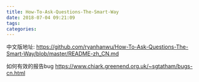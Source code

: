 ```yaml
---
title: How-To-Ask-Questions-The-Smart-Way
date: 2018-07-04 09:21:09
tags:
categories:
---
```

中文版地址:
https://github.com/ryanhanwu/How-To-Ask-Questions-The-Smart-Way/blob/master/README-zh_CN.md


如何有效的报告bug
https://www.chiark.greenend.org.uk/~sgtatham/bugs-cn.html